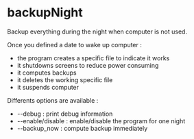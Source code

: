 # backupNight
Backup everything during the night when computer is not used.

Once you defined a date to wake up computer :
 - the program creates a specific file to indicate it works
 - it shutdowns screens to reduce power consuming
 - it computes backups
 - it deletes the working specific file
 - it suspends computer
 
 Differents options are available :
 - --debug : print debug information
 - --enable/disable : enable/disable the program for one night
 - --backup_now : compute backup immediately
